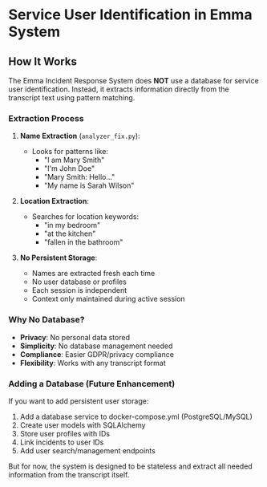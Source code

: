 # Service User Identification in Emma System

## How It Works

The Emma Incident Response System does **NOT** use a database for service user identification. Instead, it extracts information directly from the transcript text using pattern matching.

### Extraction Process

1. **Name Extraction** (`analyzer_fix.py`):
   - Looks for patterns like:
     - "I am Mary Smith"
     - "I'm John Doe"
     - "Mary Smith: Hello..."
     - "My name is Sarah Wilson"
   
2. **Location Extraction**:
   - Searches for location keywords:
     - "in my bedroom"
     - "at the kitchen"
     - "fallen in the bathroom"

3. **No Persistent Storage**:
   - Names are extracted fresh each time
   - No user database or profiles
   - Each session is independent
   - Context only maintained during active session

### Why No Database?

- **Privacy**: No personal data stored
- **Simplicity**: No database management needed
- **Compliance**: Easier GDPR/privacy compliance
- **Flexibility**: Works with any transcript format

### Adding a Database (Future Enhancement)

If you want to add persistent user storage:

1. Add a database service to docker-compose.yml (PostgreSQL/MySQL)
2. Create user models with SQLAlchemy
3. Store user profiles with IDs
4. Link incidents to user IDs
5. Add user search/management endpoints

But for now, the system is designed to be stateless and extract all needed information from the transcript itself.
